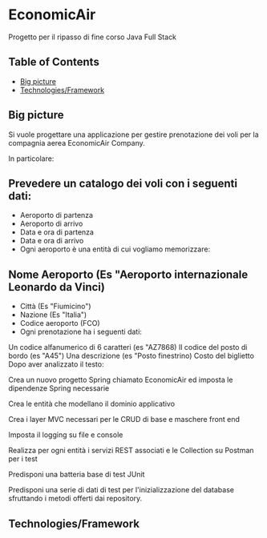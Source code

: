 # EconomicAir
Progetto per il ripasso di fine corso Java Full Stack

## Table of Contents 
- [Big picture](#Big-picture)
- [Technologies/Framework](#Technologies/Framework)

## Big picture
Si vuole progettare una applicazione per gestire prenotazione dei voli per la compagnia aerea EconomicAir Company.

In particolare:

## Prevedere un catalogo dei voli con i seguenti dati:

- Aeroporto di partenza
- Aeroporto di arrivo
- Data e ora di partenza
- Data e ora di arrivo
- Ogni aeroporto è una entità di cui vogliamo memorizzare:

## Nome Aeroporto (Es "Aeroporto internazionale Leonardo da Vinci)
- Città (Es "Fiumicino")
- Nazione (Es "Italia")
- Codice aeroporto (FCO)
- Ogni prenotazione ha i seguenti dati:

Un codice alfanumerico di 6 caratteri (es "AZ7868)
Il codice del posto di bordo (es "A45")
Una descrizione (es "Posto finestrino)
Costo del biglietto
Dopo aver analizzato il testo:

Crea un nuovo progetto Spring chiamato EconomicAir ed imposta le dipendenze Spring necessarie

Crea le entità che modellano il dominio applicativo

Crea i layer MVC necessari per le CRUD di base e maschere front end

Imposta il logging su file e console

Realizza per ogni entità i servizi REST associati e le Collection su Postman per i test

Predisponi una batteria base di test JUnit

Predisponi una serie di dati di test per l'inizializzazione del database sfruttando i metodi offerti dai repository.

## Technologies/Framework